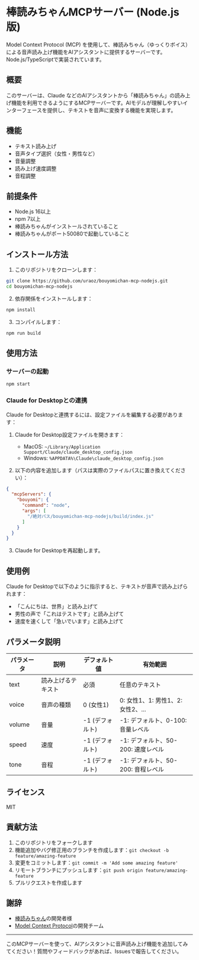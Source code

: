# 棒読みちゃんMCPサーバー (Node.js版)

Model Context Protocol (MCP) を使用して、棒読みちゃん（ゆっくりボイス）による音声読み上げ機能をAIアシスタントに提供するサーバーです。Node.js/TypeScriptで実装されています。

## 概要

このサーバーは、Claude などのAIアシスタントから「棒読みちゃん」の読み上げ機能を利用できるようにするMCPサーバーです。AIモデルが理解しやすいインターフェースを提供し、テキストを音声に変換する機能を実現します。

## 機能

- テキスト読み上げ
- 音声タイプ選択（女性・男性など）
- 音量調整
- 読み上げ速度調整
- 音程調整

## 前提条件

- Node.js 16以上
- npm 7以上
- 棒読みちゃんがインストールされていること
- 棒読みちゃんがポート50080で起動していること

## インストール方法

1. このリポジトリをクローンします：

```bash
git clone https://github.com/uraoz/bouyomichan-mcp-nodejs.git
cd bouyomichan-mcp-nodejs
```

2. 依存関係をインストールします：

```bash
npm install
```

3. コンパイルします：

```bash
npm run build
```

## 使用方法

### サーバーの起動

```bash
npm start
```

### Claude for Desktopとの連携

Claude for Desktopと連携するには、設定ファイルを編集する必要があります：

1. Claude for Desktop設定ファイルを開きます：
   - MacOS: `~/Library/Application Support/Claude/claude_desktop_config.json`
   - Windows: `%APPDATA%\Claude\claude_desktop_config.json`

2. 以下の内容を追加します（パスは実際のファイルパスに置き換えてください）：

```json
{
  "mcpServers": {
    "bouyomi": {
      "command": "node",
      "args": [
        "/絶対パス/bouyomichan-mcp-nodejs/build/index.js"
      ]
    }
  }
}
```

3. Claude for Desktopを再起動します。

## 使用例

Claude for Desktopで以下のように指示すると、テキストが音声で読み上げられます：

- 「こんにちは、世界」と読み上げて
- 男性の声で「これはテストです」と読み上げて
- 速度を速くして「急いでいます」と読み上げて

## パラメータ説明

| パラメータ | 説明 | デフォルト値 | 有効範囲 |
|----------|------|------------|---------|
| text     | 読み上げるテキスト | 必須 | 任意のテキスト |
| voice    | 音声の種類 | 0 (女性1) | 0: 女性1、1: 男性1、2: 女性2、... |
| volume   | 音量 | -1 (デフォルト) | -1: デフォルト、0-100: 音量レベル |
| speed    | 速度 | -1 (デフォルト) | -1: デフォルト、50-200: 速度レベル |
| tone     | 音程 | -1 (デフォルト) | -1: デフォルト、50-200: 音程レベル |

## ライセンス

MIT

## 貢献方法

1. このリポジトリをフォークします
2. 機能追加やバグ修正用のブランチを作成します：`git checkout -b feature/amazing-feature`
3. 変更をコミットします：`git commit -m 'Add some amazing feature'`
4. リモートブランチにプッシュします：`git push origin feature/amazing-feature`
5. プルリクエストを作成します

## 謝辞

- [棒読みちゃん](https://chi.usamimi.info/Program/Application/BouyomiChan/)の開発者様
- [Model Context Protocol](https://modelcontextprotocol.io/)の開発チーム

---

このMCPサーバーを使って、AIアシスタントに音声読み上げ機能を追加してみてください！質問やフィードバックがあれば、Issuesで報告してください。
